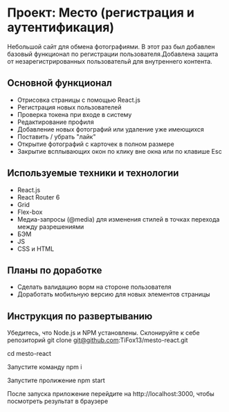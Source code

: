 # Проект: Место (регистрация и аутентификация)
Небольшой сайт для обмена фотографиями. В этот раз был добавлен базовый функционал по регистрации пользователя.Добавлена защита от незарегистрированных пользовательй для внутреннего контента.

## Основной функционал
* Отрисовка страницы с помощью React.js
* Регистрация новых пользователей
* Проверка токена при входе в систему
* Редактирование профиля
* Добавление новых фотографий или удаление уже имеющихся
* Поставить / убрать "лайк"
* Открытие фотографий с карточек в полном размере
* Закрытие всплывающих окон по клику вне окна или по клавише Esc

## Используемые техники и технологии
* React.js
* React Router 6
* Grid
* Flex-box
* Медиа-запросы (@media) для изменения стилей в точках перехода между разрешениями
* БЭМ
* JS
* CSS и HTML

## Планы по доработке
* Сделать валидацию ворм на стороне пользователя
* Доработать мобильную версию для новых элементов страницы

## Инструкция по развертыванию
Убедитесь, что Node.js и NPM установлены.
Склонируйте к себе репозиторий
git clone git@github.com:TiFox13/mesto-react.git

cd mesto-react

Запустите команду
npm i

Запустите пролижение
npm start

После запуска приложение перейдите на http://localhost:3000, чтобы посмотреть результат в браузере
